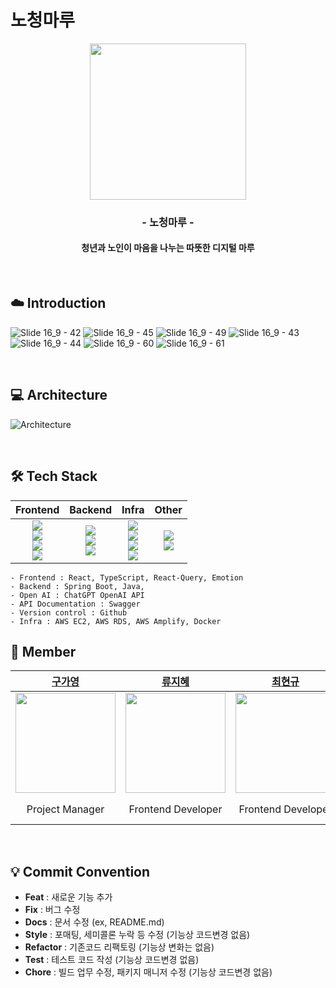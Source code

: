 # 노청마루
<div align="center">
<img src="https://github.com/user-attachments/assets/965a56f0-449e-4e4c-b78c-dac75e9f81c8" width="250" height="250" />
<br>

### - 노청마루 -
#### 청년과 노인이 마음을 나누는 따뜻한 디지털 마루
<br>
</div>

## ☁️ Introduction
![Slide 16_9 - 42](https://github.com/user-attachments/assets/1e81a4f5-86a9-4e4a-8253-3c56fd8dffe8)
![Slide 16_9 - 45](https://github.com/user-attachments/assets/0e1c1cf1-709a-4065-b73c-8c880dbded90)
![Slide 16_9 - 49](https://github.com/user-attachments/assets/a0b55a2d-47ad-40b2-8e62-e3af1478ee0b)
![Slide 16_9 - 43](https://github.com/user-attachments/assets/eba2b013-185d-4fa3-8c00-709efc4f9040)
![Slide 16_9 - 44](https://github.com/user-attachments/assets/4163c33e-d54f-48fe-922c-07d26dff7c63)
![Slide 16_9 - 60](https://github.com/user-attachments/assets/3fdcfe9c-bb6c-4c78-9883-5a1c6029d242)
![Slide 16_9 - 61](https://github.com/user-attachments/assets/b8a58a8a-5899-4a48-b8de-c75804d8ce6a)


<br>

## 💻 Architecture
![Architecture](https://github.com/user-attachments/assets/97dd160c-83e1-49b0-810e-7fbbce7c0a0e)

<br>

## 🛠️ Tech Stack
|                                                                                                     Frontend                                                                                                     |                                                                                                                Backend                                                                                                                |                                                                                                    Infra                                                                                                     |                                                                                                       Other                                                                                                       |
| :---------------------------------------------------------------------------------------------------------------------------------------------------------------------------------------------------------------: | :-----------------------------------------------------------------------------------------------------------------------------------------------------------------------------------------------------------------------------------: | :--------------------------------------------------------------------------------------------------------------------------------------------------------------------------------------------------------: | :--------------------------------------------------------------------------------------------------------------------------------------------------------------------------------------------------------------: |
| <img src="https://img.shields.io/badge/React-61DAFB?style=flat-square&logo=React&logoColor=white"/><br><img src="https://img.shields.io/badge/TypeScript-3178C6?style=flat-square&logo=TypeScript&logoColor=white"/><br><img src="https://img.shields.io/badge/React--Query-FF4154?style=flat-square&logo=TanStack&logoColor=white"/><br><img src="https://img.shields.io/badge/Emotion-DB7093?style=flat-square&logo=emotion&logoColor=white"/> | <img src="https://img.shields.io/badge/Spring%20Boot-6DB33F?style=flat-square&logo=Spring%20Boot&logoColor=white"/><br><img src="https://img.shields.io/badge/Java-007396?style=flat-square&logo=Java&logoColor=white"/><br><img src="https://img.shields.io/badge/OpenAI-412991?style=flat-square&logo=OpenAI&logoColor=white"/> | <img src="https://img.shields.io/badge/AWS%20EC2-FF9900?style=flat-square&logo=Amazon%20EC2&logoColor=white"/><br><img src="https://img.shields.io/badge/Docker-2496ED?style=flat-square&logo=Docker&logoColor=white"/><br><img src="https://img.shields.io/badge/Amplify-FF9900?style=flat-square&logo=AWS%20Amplify&logoColor=white"/><br><img src="https://img.shields.io/badge/Amazon%20RDS-527FFF?style=flat-square&logo=Amazon%20RDS&logoColor=white"/> | <img src="https://img.shields.io/badge/GitHub-181717?style=flat-square&logo=GitHub&logoColor=white"/><br><img src="https://img.shields.io/badge/Swagger-85EA2D?style=flat-square&logo=Swagger&logoColor=white"/> |



    - Frontend : React, TypeScript, React-Query, Emotion
    - Backend : Spring Boot, Java,
    - Open AI : ChatGPT OpenAI API
    - API Documentation : Swagger
    - Version control : Github
    - Infra : AWS EC2, AWS RDS, AWS Amplify, Docker

## 👥 Member
|                                   [구가영](https://github.com/ninegazero)                                   |                                   [류지혜](https://github.com/durumi922)                                    |                                    [최현규](https://github.com/choihyungyu0)                                     |                                 [윤재상](https://github.com/jae-2024)                                  |                                 [정연재](https://github.com/zzangjyj0818)                                  |                                    [강민영](https://github.com/Kangminyoung-0)                                     |
|:---------------------------------------------------------------------------------------------------------:|:--------------------------------------------------------------------------------------------------------:|:--------------------------------------------------------------------------------------------------------:|:-------------------------------------------------------------------------------------------------------:|:-------------------------------------------------------------------------------------------------------:|:--------------------------------------------------------------------------------------------------------:|
| <img src="https://github.com/user-attachments/assets/5aadcf75-013c-498d-8092-444250ffab3f" width="160" /> | <img src="https://github.com/user-attachments/assets/ad7c9c6e-b8b7-453e-a23b-909ea759d7c4" width="160"/> | <img src="https://github.com/user-attachments/assets/19eeef8c-8743-4b44-a44e-e07e40d0a87f" width="160"/> | <img src="https://github.com/user-attachments/assets/e27b14cc-586e-4b9f-8b00-9f8f2ad6350e" width=160 /> | <img src="https://github.com/user-attachments/assets/62b74060-b937-46c7-94eb-2bcb80b2d20c" width=160 /> | <img src="https://github.com/user-attachments/assets/0c4c6908-f5d3-407c-b4d2-bd2bbd372ad8" width="160"/> |
|                                              Project Manager                                              |                                            Frontend Developer                                            |                                            Frontend Developer                                            |                                            Backend Developer                                            |                                            Full-Stack Developer                                            |                                                 Designer                                                 |
<br>

## 💡 Commit Convention
- **Feat**        : 새로운 기능 추가
- **Fix**         : 버그 수정
- **Docs**        : 문서 수정 (ex, README.md)
- **Style**       : 포매팅, 세미콜론 누락 등 수정 (기능상 코드변경 없음)
- **Refactor**    : 기존코드 리팩토링 (기능상 변화는 없음)
- **Test**        : 테스트 코드 작성 (기능상 코드변경 없음)
- **Chore**       : 빌드 업무 수정, 패키지 매니저 수정 (기능상 코드변경 없음)

